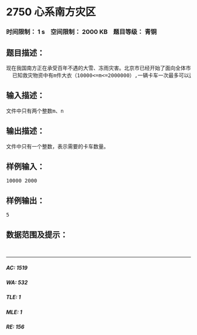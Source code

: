 # 2750 心系南方灾区   
### 时间限制： 1 s&nbsp;&nbsp;&nbsp;&nbsp;空间限制： 2000 KB&nbsp;&nbsp;&nbsp;&nbsp;题目等级： 青铜  
## 题目描述：  

<pre>
现在我国南方正在承受百年不遇的大雪、冻雨灾害。北京市已经开始了面向全体市民的捐款活动，并组织运力，以最快速度将这些救灾物资运送到灾区人民的手中。
  已知救灾物资中有m件大衣（10000<=m<=2000000）,一辆卡车一次最多可以运走n件（2000<=n<=10000）.请你编写程序计算一下，要将所有的大衣运走，北京市政府最少需要调动多少辆卡车参与运送。
</pre>
  
  
## 输入描述：  

<pre>
文件中只有两个整数m、n
</pre>
  
  
## 输出描述：  

<pre>
文件中只有一个整数，表示需要的卡车数量。
</pre>
  
  
## 样例输入：  

<pre>
10000 2000
</pre>
  
  
## 样例输出：  

<pre>
5
</pre>
  
  
## 数据范围及提示：  

<pre>
   
</pre>
  
  
***  

##### AC: 1519  
##### WA: 532  
##### TLE: 1  
##### MLE: 1  
##### RE: 156  

